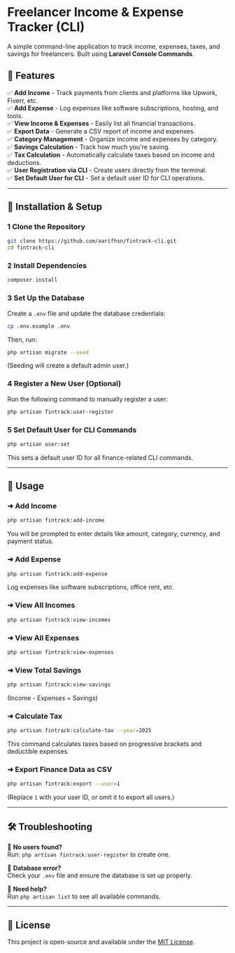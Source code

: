 # Freelancer Income & Expense Tracker (CLI)

A simple command-line application to track income, expenses, taxes, and savings for freelancers. Built using **Laravel Console Commands**.

## 🚀 Features

✅ **Add Income** - Track payments from clients and platforms like Upwork, Fiverr, etc.  
✅ **Add Expense** - Log expenses like software subscriptions, hosting, and tools.  
✅ **View Income & Expenses** - Easily list all financial transactions.  
✅ **Export Data** - Generate a CSV report of income and expenses.  
✅ **Category Management** - Organize income and expenses by category.  
✅ **Savings Calculation** - Track how much you're saving.  
✅ **Tax Calculation** - Automatically calculate taxes based on income and deductions.  
✅ **User Registration via CLI** - Create users directly from the terminal.  
✅ **Set Default User for CLI** - Set a default user ID for CLI operations.

---

## 📌 Installation & Setup

### **1 Clone the Repository**

```bash
git clone https://github.com/aarifhsn/fintrack-cli.git
cd fintrack-cli
```

### **2 Install Dependencies**

```bash
composer install
```

### **3 Set Up the Database**

Create a `.env` file and update the database credentials:

```bash
cp .env.example .env
```

Then, run:

```bash
php artisan migrate --seed
```

(Seeding will create a default admin user.)

### **4 Register a New User (Optional)**

Run the following command to manually register a user:

```bash
php artisan fintrack:user-register
```

### **5 Set Default User for CLI Commands**

```bash
php artisan user:set
```

This sets a default user ID for all finance-related CLI commands.

---

## 🎯 Usage

### **➜ Add Income**

```bash
php artisan fintrack:add-income
```

You will be prompted to enter details like amount, category, currency, and payment status.

### **➜ Add Expense**

```bash
php artisan fintrack:add-expense
```

Log expenses like software subscriptions, office rent, etc.

### **➜ View All Incomes**

```bash
php artisan fintrack:view-incomes
```

### **➜ View All Expenses**

```bash
php artisan fintrack:view-expenses
```

### **➜ View Total Savings**

```bash
php artisan fintrack:view-savings
```

(Income - Expenses = Savings)

### **➜ Calculate Tax**

```bash
php artisan fintrack:calculate-tax --year=2025
```

This command calculates taxes based on progressive brackets and deductible expenses.

### **➜ Export Finance Data as CSV**

```bash
php artisan fintrack:export --user=1
```

(Replace `1` with your user ID, or omit it to export all users.)

---

## 🛠 Troubleshooting

🔹 **No users found?**  
Run: `php artisan fintrack:user-register` to create one.

🔹 **Database error?**  
Check your `.env` file and ensure the database is set up properly.

🔹 **Need help?**  
Run `php artisan list` to see all available commands.

---

## 📝 License

This project is open-source and available under the [MIT License](LICENSE).
